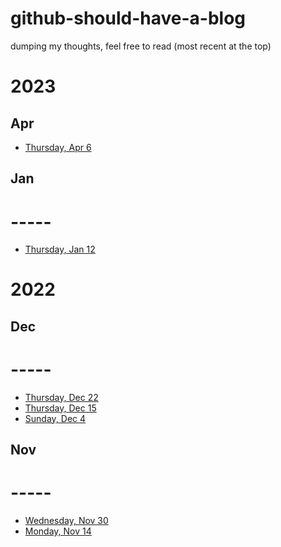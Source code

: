 # github-should-have-a-blog

dumping my thoughts, feel free to read (most recent at the top)

# 2023

## Apr
- [Thursday, Apr 6]()

## Jan

# -----

- [Thursday, Jan 12](https://github.com/B-Salinas/github-should-have-a-blog/blob/main/23/01-12-its-3am.md)

# 2022

## Dec

# -----

- [Thursday, Dec 22](https://github.com/B-Salinas/github-should-have-a-blog/blob/main/22/12-22-closing-out-the-year.md)
- [Thursday, Dec 15](https://github.com/B-Salinas/github-should-have-a-blog/blob/main/22/12-15-life-updates.md)
- [Sunday, Dec 4](https://github.com/B-Salinas/github-should-have-a-blog/blob/main/22/12-04-power-of-the-mind.md)

## Nov

# -----

- [Wednesday, Nov 30](https://github.com/B-Salinas/github-should-have-a-blog/blob/main/22/11-30-thinking-about-being.md)
- [Monday, Nov 14](https://github.com/B-Salinas/github-should-have-a-blog/blob/main/22/11-14-creative-newsletter.md)
